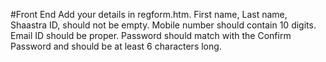 #Front End
Add your details in regform.htm.
First name, Last name, Shaastra ID, should not be empty.
Mobile number should contain 10 digits.
Email ID should be proper.
Password should match with the Confirm Password and should be at least 6 characters long.
